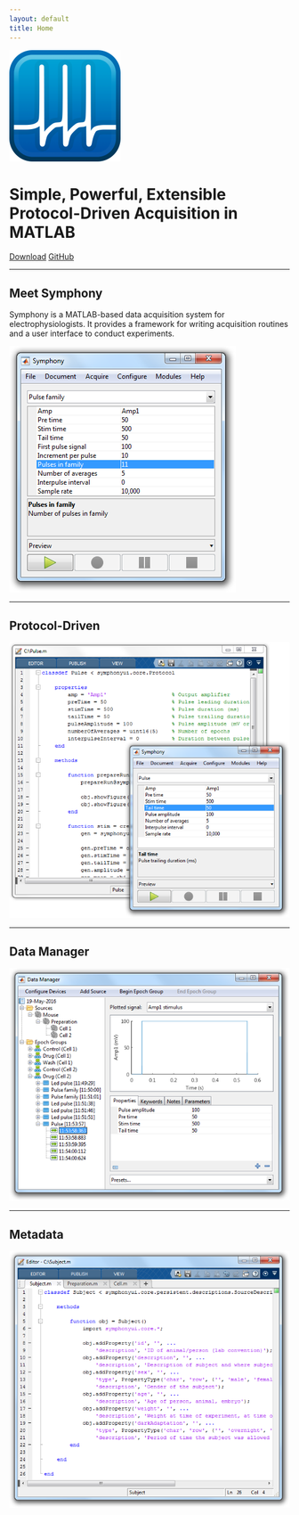 ```yaml
---
layout: default
title: Home
---
```


<img src="public/images/logo@2x.png" width="200" height="200">
<h1>Simple, Powerful, Extensible<br>
Protocol-Driven Acquisition in MATLAB</h1>
<p>
  <a href="{{ site.github.repo }}/releases/download/{{ site.version }}/Symphony.mlappinstall" class="btn">Download</a>
  <a href="{{ site.github.repo }}" class="btn">GitHub</a>
</p>

<hr>

## Meet Symphony
Symphony is a MATLAB-based data acquisition system for electrophysiologists. It provides a framework for writing acquisition routines and a user interface to conduct experiments.

![hero](public/images/hero.png)

<hr>

## Protocol-Driven

![protocol](public/images/protocol.png)

<hr>

## Data Manager

![data manager](public/images/data-manager.png)

<hr>

## Metadata

![metadata](public/images/metadata.png)
